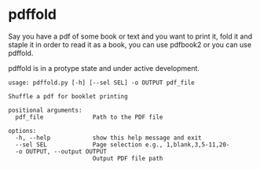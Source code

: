 # pdffold

Say you have a pdf of some book or text and you want to print it, fold it and staple it in order to read it as a book, you can use pdfbook2 or you can use pdffold.

pdffold is in a protype state and under active development.

```
usage: pdffold.py [-h] [--sel SEL] -o OUTPUT pdf_file

Shuffle a pdf for booklet printing

positional arguments:
  pdf_file              Path to the PDF file

options:
  -h, --help            show this help message and exit
  --sel SEL             Page selection e.g., 1,blank,3,5-11,20-
  -o OUTPUT, --output OUTPUT
                        Output PDF file path
```